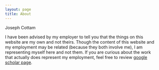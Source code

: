 ```yaml
---
layout: page
title: About
---
```


Joseph Cottam

I have been advised by my employer to tell you that the things on this website are my own and not theirs.
Though the content of this website and my employment may be related (because they both involve me), 
I am representing myself here and not them. If you are curious about the work that actually does represent
my employment, feel free to review [google scholar page](https://scholar.google.com/citations?user=58-FbwIAAAAJ&hl=en).

